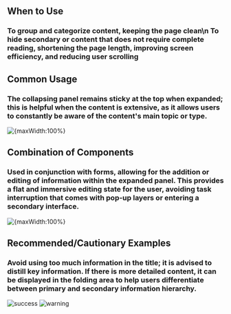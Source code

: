 ## When to Use

### To group and categorize content, keeping the page clean\n To hide secondary or content that does not require complete reading, shortening the page length, improving screen efficiency, and reducing user scrolling

## Common Usage

### The collapsing panel remains sticky at the top when expanded; this is helpful when the content is extensive, as it allows users to constantly be aware of the content's main topic or type.

![{maxWidth:100%}](001)

## Combination of Components

### Used in conjunction with forms, allowing for the addition or editing of information within the expanded panel. This provides a flat and immersive editing state for the user, avoiding task interruption that comes with pop-up layers or entering a secondary interface.

![{maxWidth:100%}](002)

## Recommended/Cautionary Examples

### Avoid using too much information in the title; it is advised to distill key information. If there is more detailed content, it can be displayed in the folding area to help users differentiate between primary and secondary information hierarchy.

![success](003)
![warning](004)
